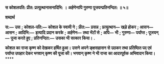 **स कोशलपति: प्रीत: प्रत्युत्थानासनादिभि: ।** **अर्हणेनापि गुरुणा पूजयन्प्रतिनन्दित: ॥ ५॥** 

**शब्दार्थ** 

**स:—** **उस** **; कोशल-पति:—** **कोशल के स्वामी ने** **; प्रीत:—** **प्रसन्न** **; प्रत्युत्थान—** **खड़े होकर** **; आसन—** **आसन** **; आदिभि:—** **इत्यादि** **प्रदान करके** **; अर्हणेन—** **तथा भेंटों से** **; अपि—** **भी** **; गुरुणा—** **पर्याप्त** **; पूजयन्—** **पूजा करते हुए** **; प्रतिनन्दित:—** **उसका भी** **सत्कार किया।** **.** 

**कोशल का राजा कृष्ण को देखकर हर्षित हुआ। उसने अपने ङ्क्षसहासन से उठकर तथा** **प्रतिष्ठित पद एवं पर्याप्त उपहार देकर भगवान् कृष्ण की पूजा की। भगवान् कृष्ण ने भी राजा** **का आदरपूर्वक अभिवादन किया।** **** 